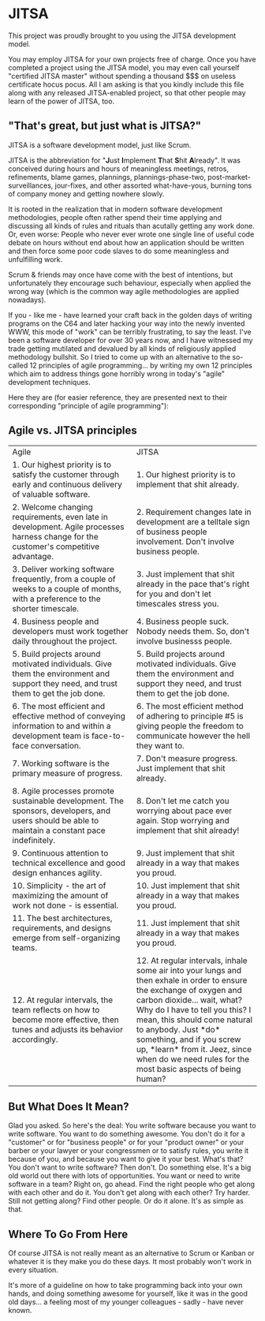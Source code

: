 
# JITSA

This project was proudly brought to you using the JITSA development model.

You may employ JITSA for your own projects free of charge. Once you have completed a project using the JITSA model, you may even call yourself "certified JITSA master" without spending a thousand $$$ on useless certificate hocus pocus. All I am asking is that you kindly include this file along with any released JITSA-enabled project, so that other people may learn of the power of JITSA, too.

## "That's great, but just what is JITSA?"

JITSA is a software development model, just like Scrum. 

JITSA is the abbreviation for "**J**ust **I**mplement **T**hat **S**hit **A**lready". It was conceived during hours and hours of meaningless meetings, retros, refinements, blame games, plannings, plannings-phase-two, post-market-surveillances, jour-fixes, and other assorted what-have-yous, burning tons of company money and getting nowhere slowly.

It is rooted in the realization that in modern software development methodologies, people often rather spend their time applying and discussing all kinds of rules and rituals than acutally getting any work done. Or, even worse: People who never ever wrote one single line of useful code debate on hours without end about how an application should be written and then force some poor code slaves to do some meaningless and unfulfilling work.

Scrum & friends may once have come with the best of intentions, but unfortunately they encourage such behaviour, especially when applied the wrong way (which is the common way agile methodologies are applied nowadays).

If you - like me - have learned your craft back in the golden days of writing programs on the C64 and later hacking your way into the newly invented WWW, this mode of "work" can be terribly frustrating, to say the least. I've been a software developer for over 30 years now, and I have witnessed my trade getting mutilated and devalued by all kinds of religiously applied methodology bullshit. So I tried to come up with an alternative to the so-called 12 principles of agile programming... by writing my own 12 principles which aim to address things gone horribly wrong in today's "agile" development techniques.

Here they are (for easier reference, they are presented next to their corresponding "principle of agile programming"):

## Agile vs. JITSA principles

<table>
    <tr>
        <td width="50%">Agile</td>
        <td width="50%">JITSA</td>
    </tr>
    <tr>
        <td>1. Our highest priority is to satisfy the customer through early and continuous delivery of valuable software. </td>
        <td>1. Our highest priority is to implement that shit already.</td>
    </tr>
    <tr>
        <td>2. Welcome changing requirements, even late in development. Agile processes harness change for the customer's competitive advantage. </td>
        <td>2. Requirement changes late in development are a telltale sign of business people involvement. Don't involve business people.</td>
    </tr>
    <tr>
        <td>3. Deliver working software frequently, from a couple of weeks to a couple of months, with a preference to the shorter timescale. </td>
        <td>3. Just implement that shit already in the pace that's right for you and don't let timescales stress you.</td>
    </tr>
    <tr>
        <td>4. Business people and developers must work together daily throughout the project.</td>
        <td>4. Business people suck. Nobody needs them. So, don't involve businesss people.</td>
    </tr>
    <tr>
        <td>5. Build projects around motivated individuals. Give them the environment and support they need, and trust them to get the job done.</td>
        <td>5. Build projects around motivated individuals. Give them the environment and support they need, and trust them to get the job done.</td>
    <tr>
        <td>6. The most efficient and effective method of conveying information to and within a development team is face-to-face conversation.</td>
        <td>6. The most efficient method of adhering to principle #5 is giving people the freedom to communicate however the hell they want to.</td>
    </tr>
    <tr>
        <td>7. Working software is the primary measure of progress.</td>
        <td>7. Don't measure progress. Just implement that shit already.</td>
    </tr>
    <tr>
        <td>8. Agile processes promote sustainable development. The sponsors, developers, and users should be able to maintain a constant pace indefinitely.</td> 
        <td>8. Don't let me catch you worrying about pace ever again. Stop worrying and implement that shit already!</td> 
    </tr>
    <tr>
        <td>9. Continuous attention to technical excellence and good design enhances agility.</td>
        <td>9. Just implement that shit already in a way that makes you proud.</td>
    </tr>
    <tr>
        <td>10. Simplicity - the art of maximizing the amount of work not done - is essential.</td>
        <td>10. Just implement that shit already in a way that makes you proud.</td>
    </tr>
    <tr>
        <td>11. The best architectures, requirements, and designs emerge from self-organizing teams.</td>
        <td>11. Just implement that shit already in a way that makes you proud.</td>
    </tr>
    <tr>
        <td>12. At regular intervals, the team reflects on how to become more effective, then tunes and adjusts its behavior accordingly.</td>
        <td>12. At regular intervals, inhale some air into your lungs and then exhale in order to ensure the exchange of oxygen and carbon dioxide... wait, what? Why do I have to tell you this? I mean, this should come natural to anybody. Just *do* something, and if you screw up, *learn* from it. Jeez, since when do we need rules for the most basic aspects of being human?</td>
    </tr>
</table>

## But What Does It Mean?

Glad you asked. So here's the deal: You write software because you want to write software. You want to do something awesome. You don't do it for a "customer" or for "business people" or for your "product owner" or your barber or your lawyer or your congressmen or to satisfy rules, you write it because of you, and because you want to give it your best. 
What's that? You don't want to write software? Then don't. Do something else. It's a big old world out there with lots of opportunities.
You want or need to write software in a team? Right on, go ahead. Find the right people who get along with each other and do it. You don't get along with each other? Try harder. Still not getting along? Find other people. Or do it alone. It's as simple as that.

## Where To Go From Here

Of course JITSA is not really meant as an alternative to Scrum or Kanban or whatever it is they make you do these days. It most probably won't work in every situation.

It's more of a guideline on how to take programming back into your own hands, and doing something awesome for yourself, like it was in the good old days... a feeling most of my younger colleagues - sadly - have never known.
